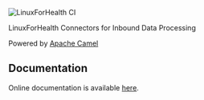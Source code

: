 ![LinuxForHealth CI](https://github.com/LinuxForHealth/connect/workflows/Linux%20for%20Health%20CI/badge.svg?branch=master)

LinuxForHealth Connectors for Inbound Data Processing

Powered by [Apache Camel](https://camel.apache.org/)

## Documentation
Online documentation is available [here](https://linuxforhealth.github.io/docs).
